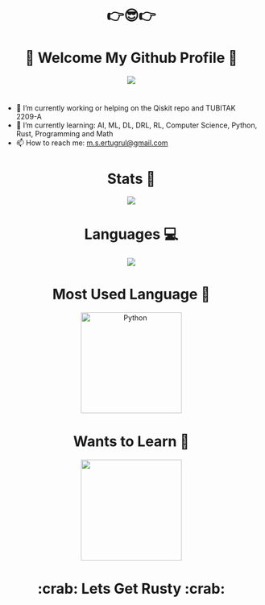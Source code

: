 
<p align="center"><h1 align="center">👉😎👉</h1></p>
<p align="center"><h1 align="center">🙌 Welcome My Github Profile 🙌</h1></p>

<p align="center">
  <img src="https://github.com/Musa-Sina-Ertugrul/Musa-Sina-Ertugrul/assets/102359522/149a2d90-c182-4410-b642-cda84e13bfb1" />
</p>

#

* 🔭 I’m currently working or helping on the Qiskit repo and TUBITAK 2209-A
* 🌱 I’m currently learning: AI, ML, DL, DRL, RL, Computer Science, Python, Rust, Programming and Math
* 📫 How to reach me: m.s.ertugrul@gmail.com

#

<p align="center"><h1 align="center">Stats 📝</h1></p>

<p align="center">
  <img src="https://github-readme-stats.vercel.app/api?username=Musa-Sina-Ertugrul&show_icons=true&theme=dracula" />
</p>

<p align="center"><h1 align="center">Languages 💻</h1></p>
<p align="center">
  <img src="https://github-readme-stats.vercel.app/api/top-langs/?username=Musa-Sina-Ertugrul&theme=tokyonight" />
</p>

<p align="center"><h1 align="center">Most Used Language 💪</h1></p>
<p align="center">
  <a href="https://www.python.org/" title="Python"><img src="https://github.com/get-icon/geticon/raw/master/icons/python.svg" alt="Python" width="200px" height="200px"></a>
</p>

<p align="center"><h1 align="center">Wants to Learn 🔎</h1></p>
<p align="center">
  <a href="https://skillicons.dev" >
    <img src="https://skillicons.dev/icons?i=rust" width="200px" height="200px"/>
  </a>
<h1 align="center">:crab: Lets Get Rusty :crab:</h1>
</p>
